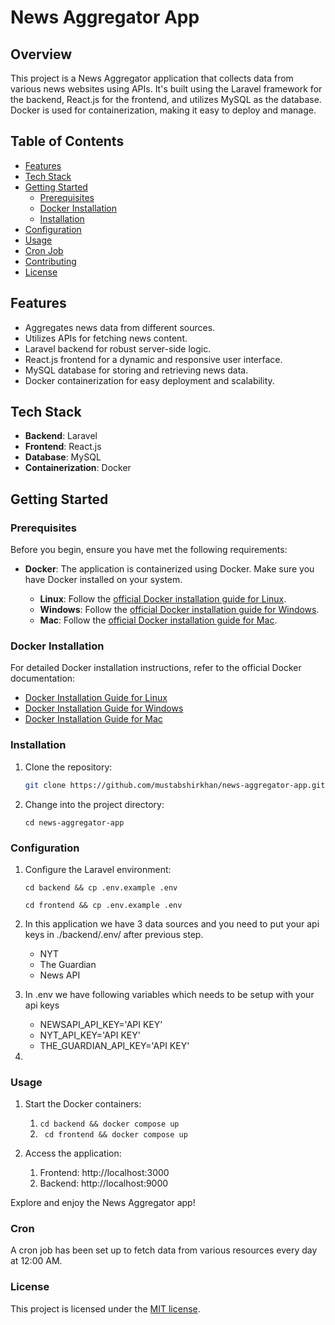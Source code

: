 # News Aggregator App

## Overview

This project is a News Aggregator application that collects data from various news websites using APIs. It's built using the Laravel framework for the backend, React.js for the frontend, and utilizes MySQL as the database. Docker is used for containerization, making it easy to deploy and manage.

## Table of Contents

- [Features](#features)
- [Tech Stack](#tech-stack)
- [Getting Started](#getting-started)
  - [Prerequisites](#prerequisites)
  - [Docker Installation](#docker-installation)
  - [Installation](#installation)
- [Configuration](#configuration)
- [Usage](#usage)
- [Cron Job](#cron-job)
- [Contributing](#contributing)
- [License](#license)

## Features

- Aggregates news data from different sources.
- Utilizes APIs for fetching news content.
- Laravel backend for robust server-side logic.
- React.js frontend for a dynamic and responsive user interface.
- MySQL database for storing and retrieving news data.
- Docker containerization for easy deployment and scalability.

## Tech Stack

- **Backend**: Laravel
- **Frontend**: React.js
- **Database**: MySQL
- **Containerization**: Docker

## Getting Started

### Prerequisites

Before you begin, ensure you have met the following requirements:

- **Docker**: The application is containerized using Docker. Make sure you have Docker installed on your system.

  - **Linux**: Follow the [official Docker installation guide for Linux](https://docs.docker.com/engine/install/).
  - **Windows**: Follow the [official Docker installation guide for Windows](https://docs.docker.com/desktop/install/windows-install/).
  - **Mac**: Follow the [official Docker installation guide for Mac](https://docs.docker.com/desktop/install/mac-install/).

### Docker Installation

For detailed Docker installation instructions, refer to the official Docker documentation:

- [Docker Installation Guide for Linux](https://docs.docker.com/engine/install/)
- [Docker Installation Guide for Windows](https://docs.docker.com/desktop/install/windows-install/)
- [Docker Installation Guide for Mac](https://docs.docker.com/desktop/install/mac-install/)

### Installation

1. Clone the repository:

   ```bash
   git clone https://github.com/mustabshirkhan/news-aggregator-app.git

2. Change into the project directory:

    ```cd news-aggregator-app```

### Configuration

1. Configure the Laravel environment:
    
    ```cd backend && cp .env.example .env```
   
    ```cd frontend && cp .env.example .env```

3. In this application we have 3 data sources and you need to put your api keys in ./backend/.env/ after previous step.
    - NYT
    - The Guardian
    - News API
4. In .env we have following variables which needs to be setup with your api keys
   - NEWSAPI_API_KEY='API KEY'
   - NYT_API_KEY='API KEY'
   - THE_GUARDIAN_API_KEY='API KEY'

5. 


   

### Usage

1. Start the Docker containers:

   1. ```cd backend && docker compose up```
   2. ``` cd frontend && docker compose up```

2. Access the application:
   1. Frontend: http://localhost:3000
   2. Backend: http://localhost:9000
 

Explore and enjoy the News Aggregator app!

### Cron
A cron job has been set up to fetch data from various resources every day at 12:00 AM.

### License
This project is licensed under the [MIT license](https://opensource.org/licenses/MIT).

